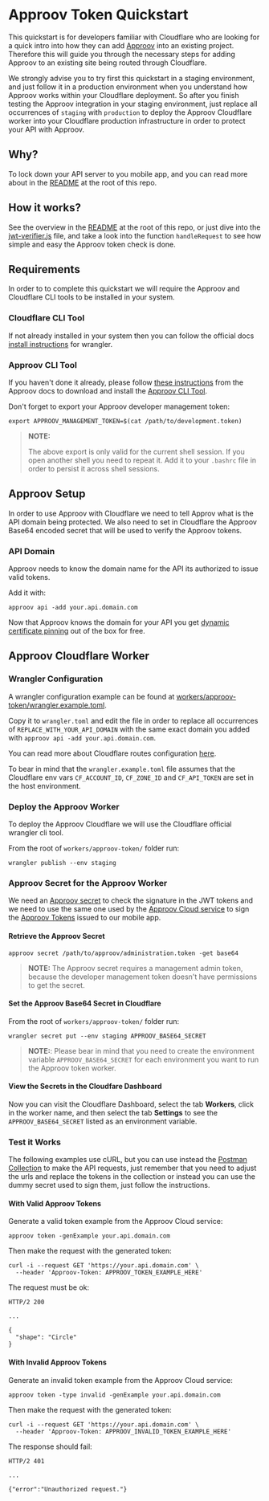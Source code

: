 # Approov Token Quickstart

This quickstart is for developers familiar with Cloudflare who are looking for a quick intro into how they can add [Approov](https://approov.io) into an existing project. Therefore this will guide you through the necessary steps for adding Approov to an existing site being routed through Cloudflare.

We strongly advise you to try first this quickstart in a staging environment, and just follow it in a production environment when you understand how Approov works within your Cloudflare deployment. So after you finish testing the Approov integration in your staging environment, just replace all occurrences of `staging` with `production` to deploy the Approov Cloudflare worker into your Cloudflare production infrastructure in order to protect your API with Approov.


## Why?

To lock down your API server to you mobile app, and you can read more about in the [README](/README.md#why) at the root of this repo.


## How it works?

See the overview in the [README](/README.md#how-it-works) at the root of this repo, or just dive into the [jwt-verifier.js](/workers/approov-token/jwt-verifier.js) file, and take a look into the function `handleRequest` to see how simple and easy the Approov token check is done.


## Requirements

In order to to complete this quickstart we will require the Approov and Cloudflare CLI tools to be installed in your system.

### Cloudflare CLI Tool

If not already installed in your system then you can follow the official docs [install instructions](https://developers.cloudflare.com/workers/tooling/wrangler/install/) for wrangler.

### Approov CLI Tool

If you haven't done it already, please follow [these instructions](https://approov.io/docs/latest/approov-installation/#approov-tool) from the Approov docs to download and install the [Approov CLI Tool](https://approov.io/docs/latest/approov-cli-tool-reference/).

Don't forget to export your Approov developer management token:

```text
export APPROOV_MANAGEMENT_TOKEN=$(cat /path/to/development.token)
```

> **NOTE:**
>
> The above export is only valid for the current shell session.
> If you open another shell you need to repeat it.
> Add it to your `.bashrc` file in order to persist it across shell sessions.


## Approov Setup

In order to use Approov with Cloudflare we need to tell Approv what is the API domain being protected. We also need to set in Cloudflare the Approov Base64 encoded secret that will be used to verify the Approov tokens.

### API Domain

Approov needs to know the domain name for the API its authorized to issue valid tokens.

Add it with:

```text
approov api -add your.api.domain.com
```

Now that Approov knows the domain for your API you get [dynamic certificate pinning](https://approov.io/docs/latest/approov-usage-documentation/#approov-dynamic-pinning) out of the box for free.

## Approov Cloudflare Worker

### Wrangler Configuration

A wrangler configuration example can be found at [workers/approov-token/wrangler.example.toml](/workers/approov-token/wrangler.example.toml).

Copy it to `wrangler.toml` and edit the file in order to replace all occurrences of `REPLACE_WITH_YOUR_API_DOMAIN` with the same exact domain you added with `approov api -add your.api.domain.com`.

You can read more about Cloudflare routes configuration [here](https://developers.cloudflare.com/workers/about/routes/).

To bear in mind that the `wrangler.example.toml` file assumes that the Cloudflare env vars `CF_ACCOUNT_ID`, `CF_ZONE_ID` and `CF_API_TOKEN` are set in the host environment.


### Deploy the Approov Worker

To deploy the Approov Cloudflare we will use the Cloudflare official wrangler cli tool.

From the root of `workers/approov-token/` folder run:

```text
wrangler publish --env staging
```

### Approov Secret for the Approov Worker

We need an [Approov secret](https://approov.io/docs/latest/approov-cli-tool-reference/#secret-command) to check the signature in the JWT tokens and we need to use the same one used by the [Approov Cloud service](https://www.approov.io/approov-in-detail.html) to sign the [Approov Tokens](https://www.approov.io/docs/latest/approov-usage-documentation/#approov-tokens) issued to our mobile app.

#### Retrieve the Approov Secret

```text
approov secret /path/to/approov/administration.token -get base64
```

> **NOTE:** The Approov secret requires a management admin token, because the developer management token doesn't have permissions to get the secret.

#### Set the Approov Base64 Secret in Cloudflare

From the root of `workers/approov-token/` folder run:

```text
wrangler secret put --env staging APPROOV_BASE64_SECRET
```

> **NOTE:**: Please bear in mind that you need to create the environment variable `APPROOV_BASE64_SECRET` for each environment you want to run the Approov token worker.


#### View the Secrets in the Cloudfare Dashboard

Now you can visit the Cloudflare Dashboard, select the tab **Workers**, click in the worker name, and then select the tab **Settings** to see the `APPROOV_BASE64_SECRET` listed as an environment variable.


### Test it Works

The following examples use cURL, but you can use instead the [Postman Collection](/README.md#api-requests-with-postman) to make the API requests, just remember that you need to adjust the urls and replace the tokens in the collection or instead you can use the dummy secret used to sign them, just follow the instructions.


#### With Valid Approov Tokens

Generate a valid token example from the Approov Cloud service:

```
approov token -genExample your.api.domain.com
```

Then make the request with the generated token:

```
curl -i --request GET 'https://your.api.domain.com' \
  --header 'Approov-Token: APPROOV_TOKEN_EXAMPLE_HERE'
```

The request must be ok:

```text
HTTP/2 200

...

{
  "shape": "Circle"
}
```

#### With Invalid Approov Tokens

Generate an invalid token example from the Approov Cloud service:

```
approov token -type invalid -genExample your.api.domain.com
```

Then make the request with the generated token:

```
curl -i --request GET 'https://your.api.domain.com' \
  --header 'Approov-Token: APPROOV_INVALID_TOKEN_EXAMPLE_HERE'
```

The response should fail:

```text
HTTP/2 401

...

{"error":"Unauthorized request."}
```
